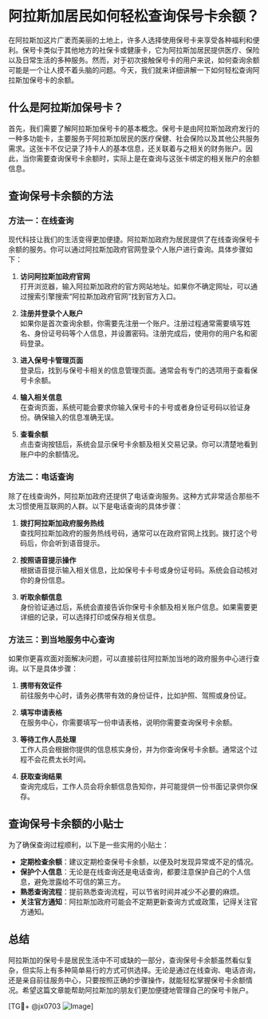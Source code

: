 # 阿拉斯加居民如何轻松查询保号卡余额？

在阿拉斯加这片广袤而美丽的土地上，许多人选择使用保号卡来享受各种福利和便利。保号卡类似于其他地方的社保卡或健康卡，它为阿拉斯加居民提供医疗、保险以及日常生活的多种服务。然而，对于初次接触保号卡的用户来说，如何查询余额可能是一个让人摸不着头脑的问题。今天，我们就来详细讲解一下如何轻松查询阿拉斯加保号卡的余额。

## 什么是阿拉斯加保号卡？

首先，我们需要了解阿拉斯加保号卡的基本概念。保号卡是由阿拉斯加政府发行的一种多功能卡，主要服务于阿拉斯加居民的医疗保健、社会保险以及其他公共服务需求。这张卡不仅记录了持卡人的基本信息，还关联着与之相关的财务账户。因此，当你需要查询保号卡余额时，实际上是在查询与这张卡绑定的相关账户的余额信息。

## 查询保号卡余额的方法

### 方法一：在线查询

现代科技让我们的生活变得更加便捷。阿拉斯加政府为居民提供了在线查询保号卡余额的服务。你可以通过阿拉斯加政府官网登录个人账户进行查询。具体步骤如下：

1. **访问阿拉斯加政府官网**  
   打开浏览器，输入阿拉斯加政府的官方网站地址。如果你不确定网址，可以通过搜索引擎搜索“阿拉斯加政府官网”找到官方入口。

2. **注册并登录个人账户**  
   如果你是首次查询余额，你需要先注册一个账户。注册过程通常需要填写姓名、身份证号码等个人信息，并设置密码。注册完成后，使用你的用户名和密码登录。

3. **进入保号卡管理页面**  
   登录后，找到与保号卡相关的信息管理页面。通常会有专门的选项用于查看保号卡余额。

4. **输入相关信息**  
   在查询页面，系统可能会要求你输入保号卡的卡号或者身份证号码以验证身份。确保输入的信息准确无误。

5. **查看余额**  
   点击查询按钮后，系统会显示保号卡余额及相关交易记录。你可以清楚地看到账户中的余额情况。

### 方法二：电话查询

除了在线查询外，阿拉斯加政府还提供了电话查询服务。这种方式非常适合那些不太习惯使用互联网的人群。以下是电话查询的具体步骤：

1. **拨打阿拉斯加政府服务热线**  
   查找阿拉斯加政府的服务热线号码，通常可以在政府官网上找到。拨打这个号码后，你会听到语音提示。

2. **按照语音提示操作**  
   根据语音提示输入相关信息，比如保号卡卡号或身份证号码。系统会自动核对你的身份信息。

3. **听取余额信息**  
   身份验证通过后，系统会直接告诉你保号卡余额及相关账户信息。如果需要更详细的记录，可以选择打印或保存相关信息。

### 方法三：到当地服务中心查询

如果你更喜欢面对面解决问题，可以直接前往阿拉斯加当地的政府服务中心进行查询。以下是具体步骤：

1. **携带有效证件**  
   前往服务中心时，请务必携带有效的身份证件，比如护照、驾照或身份证。

2. **填写申请表格**  
   在服务中心，你需要填写一份申请表格，说明你需要查询保号卡余额。

3. **等待工作人员处理**  
   工作人员会根据你提供的信息核实身份，并为你查询保号卡余额。通常这个过程不会花费太长时间。

4. **获取查询结果**  
   查询完成后，工作人员会将余额信息告知你，并可能提供一份书面记录供你保存。

## 查询保号卡余额的小贴士

为了确保查询过程顺利，以下是一些实用的小贴士：

- **定期检查余额**：建议定期检查保号卡余额，以便及时发现异常或不足的情况。
- **保护个人信息**：无论是在线查询还是电话查询，都要注意保护自己的个人信息，避免泄露给不可信的第三方。
- **熟悉查询流程**：提前熟悉查询流程，可以节省时间并减少不必要的麻烦。
- **关注官方通知**：阿拉斯加政府可能会不定期更新查询方式或政策，记得关注官方通知。

## 总结

阿拉斯加的保号卡是居民生活中不可或缺的一部分，查询保号卡余额虽然看似复杂，但实际上有多种简单易行的方式可供选择。无论是通过在线查询、电话咨询，还是亲自前往服务中心，只要按照正确的步骤操作，就能轻松掌握保号卡余额情况。希望这篇文章能帮助阿拉斯加的朋友们更加便捷地管理自己的保号卡账户。

[TG💪+ @jx0703 ![Image](https://github.com/user-attachments/assets/dbca1d08-cadb-493c-b0ec-ad6f7a83f270)]